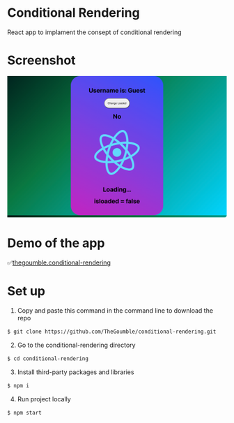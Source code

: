 # Conditional Rendering

React app to implament the consept of conditional rendering

# Screenshot
![Screen shot of the demo](/src/project.png)
# Demo of the app

✅[thegoumble.conditional-rendering](thegoumble.github.io/conditional-rendering/)

# Set up
1. Copy and paste this command in the command line to download the repo
```bash
$ git clone https://github.com/TheGoumble/conditional-rendering.git
```

2. Go to the conditional-rendering directory
```bash
$ cd conditional-rendering
```

3. Install third-party packages and libraries
```bash 
$ npm i
```

4. Run project locally
```bash 
$ npm start
```